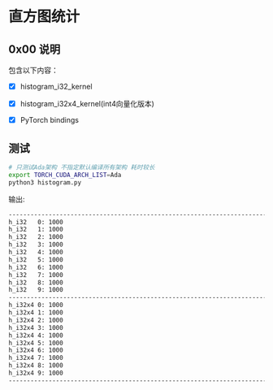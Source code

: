 # 直方图统计

## 0x00 说明

包含以下内容：

- [X] histogram_i32_kernel
- [X] histogram_i32x4_kernel(int4向量化版本)
- [X] PyTorch bindings


## 测试

```bash
# 只测试Ada架构 不指定默认编译所有架构 耗时较长
export TORCH_CUDA_ARCH_LIST=Ada 
python3 histogram.py
```

输出:

```bash
--------------------------------------------------------------------------------
h_i32   0: 1000
h_i32   1: 1000
h_i32   2: 1000
h_i32   3: 1000
h_i32   4: 1000
h_i32   5: 1000
h_i32   6: 1000
h_i32   7: 1000
h_i32   8: 1000
h_i32   9: 1000
--------------------------------------------------------------------------------
h_i32x4 0: 1000
h_i32x4 1: 1000
h_i32x4 2: 1000
h_i32x4 3: 1000
h_i32x4 4: 1000
h_i32x4 5: 1000
h_i32x4 6: 1000
h_i32x4 7: 1000
h_i32x4 8: 1000
h_i32x4 9: 1000
--------------------------------------------------------------------------------
```

